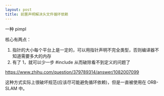 ```yaml
---
layout: post
title: 前置声明解决头文件循环依赖
---
```


一种 pimpl 

核心有两点：

1. 指针的大小每个平台上是一定的，可以用指针声明不完全类型，否则编译器不知道需要多大的内存
2. 有了 1，就可以少一步 #include 从而破除看不到定义的问题了

https://www.zhihu.com/question/379789314/answer/1082007099

这种方式实际上很破坏规范(应该尽可能避免循环依赖)，但是一直被使用在 ORB-SLAM 中。
